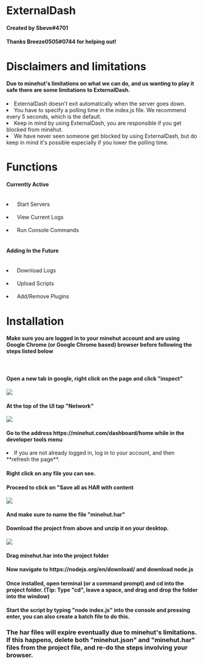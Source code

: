 # ExternalDash
<h4>Created by Sbeve#4701</h4>
<h4>Thanks Breeze0505#0744 for helping out!</h4>

 
# Disclaimers and limitations
<h4>Due to minehut's limitations on what we can do, and us wanting to play it safe there are some limitations to ExternalDash.</h4>
<li> ExternalDash doesn't exit automatically when the server goes down.</li>
<li> You have to specify a polling time in the index.js file. We recommend every 5 seconds, which is the default. </li>
<li> Keep in mind by using ExternalDash, you are responsible if you get blocked from minehut. </li>
<li> We have never seen someone get blocked by using ExternalDash, but do keep in mind it's possible especially if you lower the polling time. </li>

# Functions
 <h4>Currently Active</h4>
 <br>
 <li>&nbsp; Start Servers</li>
 <br>
 <li>&nbsp; View Current Logs</li>
 <br>
 <li>&nbsp; Run Console Commands</li>
 <br>
 <h4>Adding In the Future</h4>
 <br>
 <li> &nbsp; Download Logs</li>
 <br>
 <li> &nbsp; Upload Scripts</li>
 <br>
 <li> &nbsp; Add/Remove Plugins</li>

 # Installation
 <h4>Make sure you are logged in to your minehut account and are using Google Chrome (or Google Chrome based) browser before following the steps listed below</h4>
 <br>
  <h4>Open a new tab in google, right click on the page and click "inspect"</h4>
  <img src=https://user-images.githubusercontent.com/42012824/113481844-f45db600-94ac-11eb-8c92-96e6915c65b1.png></img>
  <h4>At the top of the UI tap "Network"</h4>
  <img src=https://user-images.githubusercontent.com/42012824/113481874-13f4de80-94ad-11eb-8632-c0e9b9a5f687.png></img>
  <h4>Go to the address https://minehut.com/dashboard/home while in the developer tools menu</h4>
  <li> If you are not already logged in, log in to your account, and then **refresh the page**.  </li>
  <h4>Right click on any file you can see.</h4>
  <h4>Proceed to click on "Save all as HAR with content</h4>
  <img src=https://user-images.githubusercontent.com/42012824/113482035-d17fd180-94ad-11eb-968d-969c1d8bbae5.png></img>
  <h4>And make sure to name the file "minehut.har"</h4>
  <h4>Download the project from above and unzip it on your desktop.</h4>
  <img src=https://user-images.githubusercontent.com/42012824/113482087-0be96e80-94ae-11eb-92df-0f43ac68f1ac.png></img>
  <h4>Drag minehut.har into the project folder</h4>
  <h4>Now navigate to https://nodejs.org/en/download/ and download node.js</h4>
  <h4>Once installed, open terminal (or a command prompt) and cd into the project folder. (Tip: Type "cd", leave a space, and drag and drop the folder into the window)</h4>
  <h4>Start the script by typing "node index.js" into the console and pressing enter, you can also create a batch file to do this.</h4>
  <h3>The har files will expire eventually due to minehut's limitations. If this happens, delete both "minehut.json" and "minehut.har" files from the project file, and re-do the steps involving your browser.</h3>
